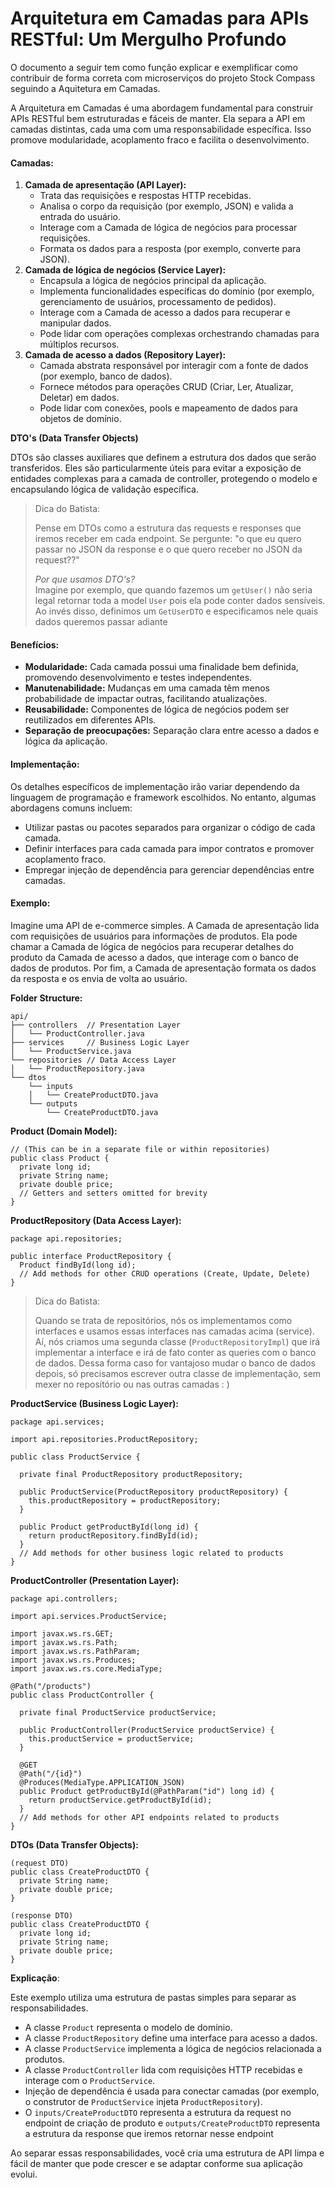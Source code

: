 # Arquitetura em Camadas para APIs RESTful: Um Mergulho Profundo

O documento a seguir tem como função explicar e exemplificar como contribuir de forma correta com microserviços do projeto Stock Compass seguindo a Aquitetura em Camadas.

A Arquitetura em Camadas é uma abordagem fundamental para construir APIs RESTful bem estruturadas e fáceis de manter. Ela separa a API em camadas distintas, cada uma com uma responsabilidade específica. Isso promove modularidade, acoplamento fraco e facilita o desenvolvimento.

#### **Camadas:**

1. **Camada de apresentação (API Layer):**
    - Trata das requisições e respostas HTTP recebidas.
    - Analisa o corpo da requisição (por exemplo, JSON) e valida a entrada do usuário.
    - Interage com a Camada de lógica de negócios para processar requisições.
    - Formata os dados para a resposta (por exemplo, converte para JSON).
2. **Camada de lógica de negócios (Service Layer):**
    - Encapsula a lógica de negócios principal da aplicação.
    - Implementa funcionalidades específicas do domínio (por exemplo, gerenciamento de usuários, processamento de pedidos).
    - Interage com a Camada de acesso a dados para recuperar e manipular dados.
    - Pode lidar com operações complexas orchestrando chamadas para múltiplos recursos.
3. **Camada de acesso a dados (Repository Layer):**
    - Camada abstrata responsável por interagir com a fonte de dados (por exemplo, banco de dados).
    - Fornece métodos para operações CRUD (Criar, Ler, Atualizar, Deletar) em dados.
    - Pode lidar com conexões, pools e mapeamento de dados para objetos de domínio.


**DTO's (Data Transfer Objects)**

DTOs são classes auxiliares que definem a estrutura dos dados que serão transferidos. Eles são particularmente úteis para evitar a exposição de entidades complexas para a camada de controller, protegendo o modelo e encapsulando lógica de validação específica.

> Dica do Batista:
>
> Pense em DTOs como a estrutura das requests e responses que iremos receber em cada endpoint. Se pergunte: "o que eu quero passar no JSON da response e o que quero receber no JSON da request??"
>
> *Por que usamos DTO's?* <br>
> Imagine por exemplo, que quando fazemos um `getUser()` não seria legal retornar toda a model `User` pois ela pode conter dados sensíveis. Ao invés disso, definimos um `GetUserDTO` e especificamos nele quais dados queremos passar adiante

#### **Benefícios:**

- **Modularidade:** Cada camada possui uma finalidade bem definida, promovendo desenvolvimento e testes independentes.
- **Manutenabilidade:** Mudanças em uma camada têm menos probabilidade de impactar outras, facilitando atualizações.
- **Reusabilidade:** Componentes de lógica de negócios podem ser reutilizados em diferentes APIs.
- **Separação de preocupações:** Separação clara entre acesso a dados e lógica da aplicação.

#### **Implementação:**

Os detalhes específicos de implementação irão variar dependendo da linguagem de programação e framework escolhidos. No entanto, algumas abordagens comuns incluem:

- Utilizar pastas ou pacotes separados para organizar o código de cada camada.
- Definir interfaces para cada camada para impor contratos e promover acoplamento fraco.
- Empregar injeção de dependência para gerenciar dependências entre camadas.

#### **Exemplo:**

Imagine uma API de e-commerce simples. A Camada de apresentação lida com requisições de usuários para informações de produtos. Ela pode chamar a Camada de lógica de negócios para recuperar detalhes do produto da Camada de acesso a dados, que interage com o banco de dados de produtos. Por fim, a Camada de apresentação formata os dados da resposta e os envia de volta ao usuário.

**Folder Structure:**

```
api/
├── controllers  // Presentation Layer
│   └── ProductController.java
├── services     // Business Logic Layer
│   └── ProductService.java
└── repositories // Data Access Layer
│   └── ProductRepository.java
└── dtos
    └── inputs
    │   └── CreateProductDTO.java
    └── outputs
        └── CreateProductDTO.java
```

**Product (Domain Model):**

```
// (This can be in a separate file or within repositories)
public class Product {
  private long id;
  private String name;
  private double price;
  // Getters and setters omitted for brevity
}
```

**ProductRepository (Data Access Layer):**

```
package api.repositories;

public interface ProductRepository {
  Product findById(long id);
  // Add methods for other CRUD operations (Create, Update, Delete)
}
```

> Dica do Batista:
>
> Quando se trata de repositórios, nós os implementamos como interfaces e usamos essas interfaces nas camadas acima (service). Aí, nós criamos uma segunda classe (`ProductRepositoryImpl`) que irá implementar a interface e irá de fato conter as queries com o banco de dados. Dessa forma caso for vantajoso mudar o banco de dados depois, só precisamos escrever outra classe de implementação, sem mexer no repositório ou nas outras camadas : )

**ProductService (Business Logic Layer):**

```
package api.services;

import api.repositories.ProductRepository;

public class ProductService {

  private final ProductRepository productRepository;

  public ProductService(ProductRepository productRepository) {
    this.productRepository = productRepository;
  }

  public Product getProductById(long id) {
    return productRepository.findById(id);
  }
  // Add methods for other business logic related to products
}
```

**ProductController (Presentation Layer):**

```
package api.controllers;

import api.services.ProductService;

import javax.ws.rs.GET;
import javax.ws.rs.Path;
import javax.ws.rs.PathParam;
import javax.ws.rs.Produces;
import javax.ws.rs.core.MediaType;

@Path("/products")
public class ProductController {

  private final ProductService productService;

  public ProductController(ProductService productService) {
    this.productService = productService;
  }

  @GET
  @Path("/{id}")
  @Produces(MediaType.APPLICATION_JSON)
  public Product getProductById(@PathParam("id") long id) {
    return productService.getProductById(id);
  }
  // Add methods for other API endpoints related to products
}
```

**DTOs (Data Transfer Objects):**

```
(request DTO)
public class CreateProductDTO {
  private String name;
  private double price;
}

(response DTO)
public class CreateProductDTO {
  private long id;
  private String name;
  private double price;
}
```

**Explicação**:

Este exemplo utiliza uma estrutura de pastas simples para separar as responsabilidades.
- A classe `Product` representa o modelo de domínio.
- A classe `ProductRepository` define uma interface para acesso a dados.
- A classe `ProductService` implementa a lógica de negócios relacionada a produtos.
- A classe `ProductController` lida com requisições HTTP recebidas e interage com o `ProductService`.
- Injeção de dependência é usada para conectar camadas (por exemplo, o construtor de `ProductService` injeta `ProductRepository`).
- O `inputs/CreateProductDTO` representa a estrutura da request no endpoint de criação de produto e `outputs/CreateProductDTO` representa a estrutura da response que iremos retornar nesse endpoint

Ao separar essas responsabilidades, você cria uma estrutura de API limpa e fácil de manter que pode crescer e se adaptar conforme sua aplicação evolui.